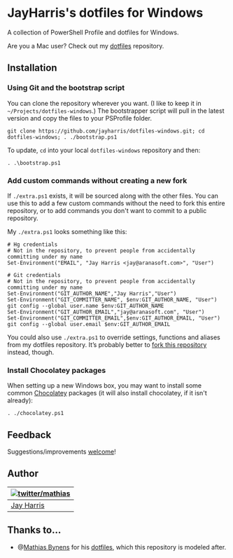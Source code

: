﻿# JayHarris's dotfiles for Windows

A collection of PowerShell Profile and dotfiles for Windows.

Are you a Mac user? Check out my [dotfiles](https://github.com/jayharris/dotfiles) repository.

## Installation

### Using Git and the bootstrap script

You can clone the repository wherever you want. (I like to keep it in `~/Projects/dotfiles-windows`.) The bootstrapper script will pull in the latest version and copy the files to your PSProfile folder.

```posh
git clone https://github.com/jayharris/dotfiles-windows.git; cd dotfiles-windows; . ./bootstrap.ps1
```

To update, `cd` into your local `dotfiles-windows` repository and then:

```posh
. .\bootstrap.ps1
```

### Add custom commands without creating a new fork

If `./extra.ps1` exists, it will be sourced along with the other files. You can use this to add a few custom commands without the need to fork this entire repository, or to add commands you don't want to commit to a public repository.

My `./extra.ps1` looks something like this:

```posh
# Hg credentials
# Not in the repository, to prevent people from accidentally committing under my name
Set-Environment("EMAIL", "Jay Harris <jay@aranasoft.com>", "User")

# Git credentials
# Not in the repository, to prevent people from accidentally committing under my name
Set-Environment("GIT_AUTHOR_NAME","Jay Harris","User")
Set-Environment("GIT_COMMITTER_NAME", $env:GIT_AUTHOR_NAME, "User")
git config --global user.name $env:GIT_AUTHOR_NAME
Set-Environment("GIT_AUTHOR_EMAIL","jay@aranasoft.com", "User")
Set-Environment("GIT_COMMITTER_EMAIL",$env:GIT_AUTHOR_EMAIL, "User")
git config --global user.email $env:GIT_AUTHOR_EMAIL
```

You could also use `./extra.ps1` to override settings, functions and aliases from my dotfiles repository. It’s probably better to [fork this repository](https://github.com/jayharris/dotfiles-windows/fork) instead, though.

### Install Chocolatey packages

When setting up a new Windows box, you may want to install some common [Chocolatey](http://http://chocolatey.org/) packages (it will also install chocolatey, if it isn't already):

```posh
. ./chocolatey.ps1
```

## Feedback

Suggestions/improvements
[welcome](https://github.com/jayharris/dotfiles/issues)!

## Author

| [![twitter/mathias](http://gravatar.com/avatar/1318668b99b2d5a3900f3f7758763a69?s=70)](http://twitter.com/jayharris "Follow @jayharris on Twitter") |
|---|
| [Jay Harris](http://twitter.com/jayharris/) |

## Thanks to…

* @[Mathias Bynens](http://mathiasbynens.be/) for his [dotfiles](http://mths.be/dotfiles), which this repository is modeled after.